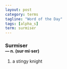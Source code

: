```yaml
---
layout: post
category: terms
tagline: "Word of the Day"
tags: [alpha_s]
term: surmiser
---
```


<h3>Surmiser<br/> <small>&mdash; n. (sur<span>&middot;</span>mi<span>&middot;</span>ser)</small></h3>
<p><ol><li>a stingy knight</li>
</ol></p>
